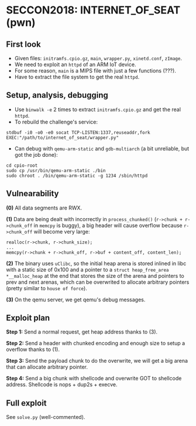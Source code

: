 ﻿# SECCON2018: INTERNET_OF_SEAT (pwn)
## First look
- Given files: `initramfs.cpio.gz`, `main`, `wrapper.py`, `xinetd.conf`, `zImage`.
- We need to exploit an `httpd` of an ARM IoT device.
- For some reason, `main` is a MIPS file with just a few functions (???).
- Have to extract the file system to get the real `httpd`.
## Setup, analysis, debugging
- Use `binwalk -e` 2 times to extract `initramfs.cpio.gz` and get the real `httpd`.
- To rebuild the challenge's service:
```
stdbuf -i0 -o0 -e0 socat TCP-LISTEN:1337,reuseaddr,fork EXEC:"/path/to/internet_of_seat/wrapper.py"
```
- Can debug with `qemu-arm-static` and `gdb-multiarch` (a bit unreliable, but got the job done):
```
cd cpio-root
sudo cp /usr/bin/qemu-arm-static ./bin
sudo chroot . /bin/qemu-arm-static -g 1234 /sbin/httpd
```
## Vulnearability
**(0)** All data segments are RWX.

**(1)** Data are being dealt with incorrectly in `process_chunked()` (`r->chunk + r->chunk_off` in `memcpy` is buggy), a big header will cause overflow because `r->chunk_off` will become very large:

```
realloc(r->chunk, r->chunk_size);
...
memcpy(r->chunk + r->chunk_off, r->buf + content_off, content_len);
```

**(2)** The binary uses `uClibc`, so the initial heap arena is stored inlined in libc with a static size of 0x100 and a pointer to a `struct heap_free_area *__malloc_heap` at the end that stores the size of the arena and pointers to prev and next arenas, which can be overwrited to allocate arbitrary pointers (pretty similar to `house of force`).

**(3)** On the qemu server, we get qemu's debug messages.
## Exploit plan
**Step 1:** Send a normal request, get heap address thanks to (3).

**Step 2:** Send a header with chunked encoding and enough size to setup a overflow thanks to (1).

**Step 3:** Send the payload chunk to do the overwrite, we will get a big arena that can allocate arbitrary pointer.

**Step 4:** Send a big chunk with shellcode and overwrite GOT to shellcode address. Shellcode is nops + dup2s + execve.
## Full exploit
See `solve.py` (well-commented).
